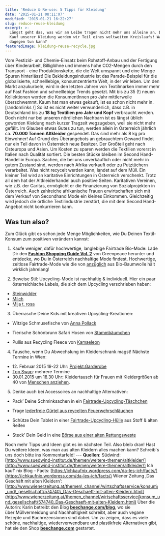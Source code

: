 ```yaml
---
title: 'Reduce & Re-use: 5 Tipps für Kleidung'
date: '2015-01-21 08:11:07'
modified: '2015-01-21 16:22:27'
slug: reduce-reuse-kleidung
excerpt: >-
  Längst geht das, was wir am Leibe tragen nicht mehr uns alleine an. Durch den
  Kauf unserer Kleidung werden wir Teil eines weltweiten Kreislaufs! Was man
  dagegen tun kann?
featuredImage: kleidung-reuse-recycle.jpg
---
```


Vom Pestizid- und Chemie-Einsatz beim Rohstoff-Anbau und der Fertigung über Kinderarbeit, Billiglöhne und immens hohe CO2-Mengen durch den Transport - eine Produktionskette, die die Welt umspannt und eine Menge Spuren hinterlässt! Die Bekleidungsindustrie ist das Parade-Beispiel für die globalisierte, schnelllebige, konsumzentrierte Welt, in der wir leben. Um den Markt anzukurbeln, wird in den letzten Jahren von Textilmarken immer mehr auf Fast Fashion und schnelllebige Trends gesetzt. Mit bis zu 35 (!) neuen Kollektionen werden die KonsumentInnen pro Jahr mittlerweile überschwemmt. Kaum hat man etwas gekauft, ist es schon nicht mehr in. \[randomlinks /\] So ist es nicht weiter verwunderlich, dass z.B. in Deutschland bis zu **18 kg Textilien pro Jahr und Kopf** verbraucht werden. Doch nicht nur bei unseren nördlichen Nachbarn ist es längst üblich geworden Kleidung nach kurzer Tragzeit wegzugeben, weil sie nicht mehr gefällt. Im Glauben etwas Gutes zu tun, werden allein in Österreich jährlich ca. **70.000 Tonnen Altkleider** gespendet. Das sind mehr als 8 kg pro Einwohner! Auf Grund des Überangebots an gebrauchtem Gewand findet nur ein Teil davon in Österreich neue Besitzer. Der Großteil geht nach Osteuropa und Asien. Um Kosten zu sparen werden die Textilien vorerst in Italien nach Qualität sortiert. Die besten Stücke bleiben im Second Hand-Handel in Europa. Sachen, die bei uns unverkäuflich oder nicht mehr in gutem Zustand sind, werden nach Afrika verkauft oder zu Putztüchern verarbeitet. Was nicht recycelt werden kann, landet auf dem Müll. Ein kleiner Teil wird an karitative Einrichtungen in Österreich verschenkt. Trotz all dem hat der Altkleiderhandel auch positive Seiten. Karitativen Vereinen, wie z.B. der Caritas, ermöglicht er die Finanzierung von Sozialprojekten in Österreich. Auch zahlreiche afrikanische Frauen erwirtschaften sich mit dem Verkauf von Secondhand Mode ein kleines Einkommen. Gleichzeitig wird jedoch die örtliche Textilindustrie zerstört, die mit dem Second Hand-Angebot nicht konkurrieren kann.

## Was tun also?

Zum Glück gibt es schon jede Menge Möglichkeiten, wie Du Deinen Textil-Konsum zum positiven verändern kannst:

1.  Kaufe weniger, dafür hochwertige, langlebige Fairtrade Bio-Mode: Lade Dir den [**Fashion Shopping Guide Vol. 2**](https://secured.greenpeace.org/austria/fashionguide/) von Greenpeace herunter und entdecke, wo Du in Österreich nachhaltige Mode findest. Hochwertige, zeitlose Fairtrade-Mode wie die von [anzüglich](https://www.veganblatt.com/anzueglich-faire-kleidung) aus Bio-Baumwolle hält wirklich jahrelang!

2.  Beweise Stil: Upcycling-Mode ist nachhaltig & individuell. Hier ein paar österreichische Labels, die sich dem Upcycling verschrieben haben:

*   [Steinwidder](http://www.steinwidder.com/de/news/)
*   [Milch](http://www.milch.tm/)
*   [Mija t. rosa](http://mijatrosa.com/mija-t-rosa/)

3.  Überrasche Deine Kids mit kreativen Upcycling-Kreationen:

*   Witzige Schmusefische von [Anna Pollack](http://www.annapollack.com/online-shop/spielsachen/#cc-m-product-5775107176)
*   Tierische Schönbrunn Safari Hosen von [Stammbäumchen](http://de.dawanda.com/shop/stammbaumchen/2771391-Hosen)

*   Pullis aus Recycling Fleece von [Kamaeleon](http://www.kamaeleon.at/7.html)

4.  Tausche, wenn Du Abwechslung im Kleiderschrank magst! Nächste Termine in Wien:

*   12\. Februar 2015 19-22 Uhr: [Projekt:Garderobe](https://www.facebook.com/ProjektGarderobe?fref=ts)
*   [Top Swap](http://www.topswap.at/): mehrere Termine
*   30.01.2015 um 18.30 Uhr: Kleidertausch für Frauen mit Kleidergrößen ab 40 von [Menschen anziehen](http://www.menschenanziehen.com/kleidertausch/).

5.  Denke auch bei Accessoires an nachhaltige Alternativen:

*   Pack’ Deine Schminksachen in ein [Fairtrade-Upcycling-Täschchen](http://www.beechange.com/wohnen/234-kosmetik-tasche-fairtrade.html)

*   Trage [lederfreie Gürtel aus reycelten Feuerwehrschläuchen](http://www.feuerwear.at/accessoires-aus-feuerwehrschlauch/guertel/guertel-bob.html)

*   Schütze Dein Tablet in einer [Fairtrade-Upcycling-Hülle](http://www.beechange.com/suche?controller=search&orderby=position&orderway=desc&search_query=upcycling+tablet&submit_search=Suche) aus Stoff & alten Reifen

*   Steck’ Dein Geld in eine [Börse aus einer alten Rettungsweste](http://www.bag-to-life.com/bag-to-life/bag-to-life-classics/191/solo-purse-geldbeutel?c=74)

[<!-- Image removed (no copyright): upcycling-produkte-kleidung-640x167.jpg -->](http://www.beechange.com/) Noch mehr Tipps und Ideen gibt es im nächsten Teil. Also bleib dran! Hast Du weitere Ideen, was man aus alten Kleidern alles machen kann? Schreib´s uns doch bitte ins Kommentarfeld! --- **Quellen:** Südwind: [http://www.suedwind-institut.de/themen/weitere-themen/altkleider/](http://www.suedwind-institut.de/themen/weitere-themen/altkleider/) Ich kauf’ nix Blog – Facts: [https://ichkaufnix.wordpress.com/da-les-ich/facts/](https://ichkaufnix.wordpress.com/da-les-ich/facts/) Wiener Zeitung ‚Das Geschäft mit alten Kleidern’: [http://www.wienerzeitung.at/themen\_channel/wirtschaftsservice/konsum\_und\_gesellschaft/574740\_Das-Geschaeft-mit-alten-Kleidern.html](http://www.wienerzeitung.at/themen_channel/wirtschaftsservice/konsum_und_gesellschaft/574740_Das-Geschaeft-mit-alten-Kleidern.html) Über die Autorin: Karin betreibt den Blog [**beechange.com/blog**](http://www.beechange.com/blog/), wo sie über Müllvermeidung und Nachhaltigkeit schreibt, aber auch vegane Rezepte und Buchrezensionen sind dabei. Um zu zeigen, dass es viele schöne, nachhaltige, wiederverwendbare und plastikfreie Alternativen gibt, hat sie den Shop **[beechange.com](http://www.beechange.com/)** gestartet.
